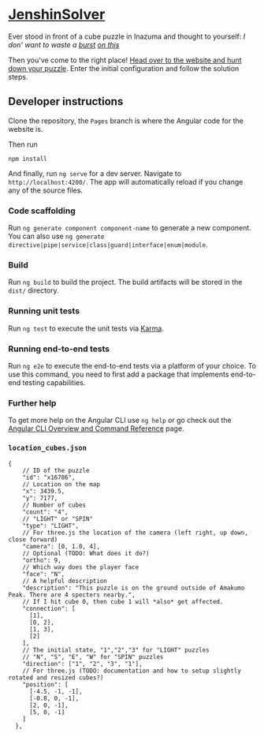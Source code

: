 # [JenshinSolver](https://mgatelabs.github.io/GenshinSolvers/)

Ever stood in front of a cube puzzle in Inazuma and thought to yourself: _I don' want to waste a [burst](https://www.reddit.com/r/Genshin_Impact/comments/op2p64/the_biggest_brain_in_inazuma/) [on this](https://www.youtube.com/watch?v=Qh8xvINAdqs)_

Then you've come to the right place! [Head over to the website and hunt down your puzzle](https://mgatelabs.github.io/GenshinSolvers/). Enter the initial configuration and follow the solution steps.

## Developer instructions

Clone the repository, the `Pages` branch is where the Angular code for the website is.

Then run

```
npm install
```

And finally, run `ng serve` for a dev server. Navigate to `http://localhost:4200/`. The app will automatically reload if you change any of the source files.

### Code scaffolding

Run `ng generate component component-name` to generate a new component. You can also use `ng generate directive|pipe|service|class|guard|interface|enum|module`.

### Build

Run `ng build` to build the project. The build artifacts will be stored in the `dist/` directory.

### Running unit tests

Run `ng test` to execute the unit tests via [Karma](https://karma-runner.github.io).

### Running end-to-end tests

Run `ng e2e` to execute the end-to-end tests via a platform of your choice. To use this command, you need to first add a package that implements end-to-end testing capabilities.

### Further help

To get more help on the Angular CLI use `ng help` or go check out the [Angular CLI Overview and Command Reference](https://angular.io/cli) page.

### `location_cubes.json`

```jsonc
{
    // ID of the puzzle
    "id": "x16786",
    // Location on the map
    "x": 3439.5,
    "y": 7177,
    // Number of cubes
    "count": "4",
    // "LIGHT" or "SPIN"
    "type": "LIGHT",
    // For three.js the location of the camera (left right, up down, close forward)
    "camera": [0, 1.0, 4],
    // Optional (TODO: What does it do?)
    "ortho": 9,
    // Which way does the player face
    "face": "N",
    // A helpful description
    "description": "This puzzle is on the ground outside of Amakumo Peak. There are 4 specters nearby.",
    // If I hit cube 0, then cube 1 will *also* get affected.
    "connection": [
      [1],
      [0, 2],
      [1, 3],
      [2]
    ],
    // The initial state, "1","2","3" for "LIGHT" puzzles
    // "N", "S", "E", "W" for "SPIN" puzzles
    "direction": ["1", "2", "3", "1"],
    // For three.js (TODO: documentation and how to setup slightly rotated and resized cubes?)
    "position": [
      [-4.5, -1, -1],
      [-0.8, 0, -1],
      [2, 0, -1],
      [5, 0, -1]
    ]
  },
```
